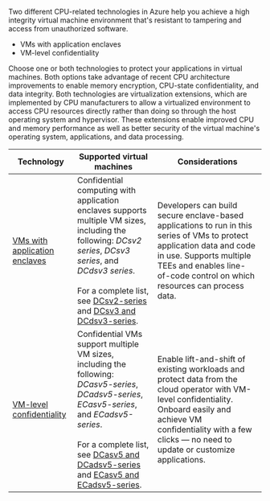 Two different CPU-related technologies in Azure help you achieve a high integrity virtual machine environment that's resistant to tampering and access from unauthorized software. 

- VMs with application enclaves
- VM-level confidentiality

Choose one or both technologies to protect your applications in virtual machines. Both options take advantage of recent CPU architecture improvements to enable memory encryption, CPU-state confidentiality, and data integrity. Both technologies are virtualization extensions, which are implemented by CPU manufacturers to allow a virtualized environment to access CPU resources directly rather than doing so through the host operating system and hypervisor. These extensions enable improved CPU and memory performance as well as better security of the virtual machine's operating system, applications, and data processing.

| **Technology** | **Supported virtual machines** | **Considerations** |
|---|---|---|
| [VMs with application enclaves](/azure/confidential-computing/application-development) | Confidential computing with application enclaves supports multiple VM sizes, including the following: _DCsv2 series_, _DCsv3 series_, and _DCdsv3 series_.<br><br>For a complete list, see [DCsv2-series](/azure/virtual-machines/dcv2-series) and [DCsv3 and DCdsv3-series](/azure/virtual-machines/dcv3-series). | Developers can build secure enclave-based applications to run in this series of VMs to protect application data and code in use. Supports multiple TEEs and enables line-of-code control on which resources can process data. |
| [VM-level confidentiality](/azure/confidential-computing/confidential-vm-overview) | Confidential VMs support multiple VM sizes, including the following: _DCasv5-series_, _DCadsv5-series_, _ECasv5-series_, and _ECadsv5-series_.<br><br>For a complete list, see [DCasv5 and DCadsv5-series](/azure/virtual-machines/dcasv5-dcadsv5-series) and [ECasv5 and ECadsv5-series](/azure/virtual-machines/ecasv5-ecadsv5-series). | Enable lift-and-shift of existing workloads and protect data from the cloud operator with VM-level confidentiality. Onboard easily and achieve VM confidentiality with a few clicks &mdash; no need to update or customize applications. |
